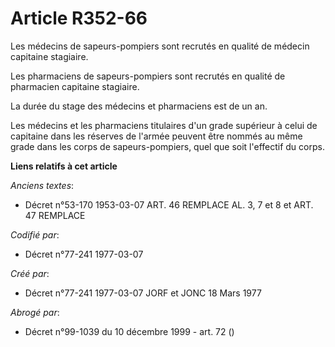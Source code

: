 # Article R352-66

Les médecins de sapeurs-pompiers sont recrutés en qualité de médecin capitaine stagiaire.

Les pharmaciens de sapeurs-pompiers sont recrutés en qualité de pharmacien capitaine stagiaire.

La durée du stage des médecins et pharmaciens est de un an.

Les médecins et les pharmaciens titulaires d'un grade supérieur à celui de capitaine dans les réserves de l'armée peuvent
être nommés au même grade dans les corps de sapeurs-pompiers, quel que soit l'effectif du corps.

**Liens relatifs à cet article**

_Anciens textes_:

  - Décret n°53-170 1953-03-07 ART. 46 REMPLACE AL. 3, 7 et 8 et ART. 47 REMPLACE

_Codifié par_:

  - Décret n°77-241 1977-03-07

_Créé par_:

  - Décret n°77-241 1977-03-07 JORF et JONC 18 Mars 1977

_Abrogé par_:

  - Décret n°99-1039 du 10 décembre 1999 - art. 72 ()
